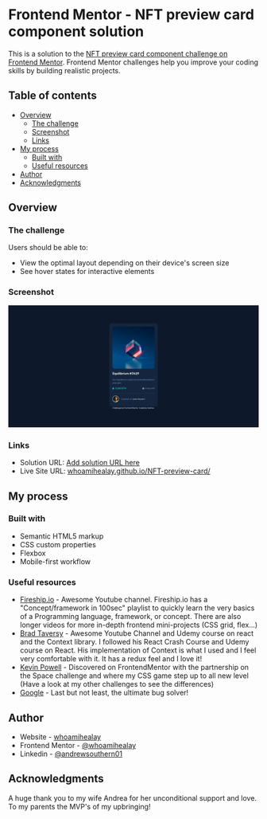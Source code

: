 # Frontend Mentor - NFT preview card component solution

This is a solution to the [NFT preview card component challenge on Frontend Mentor](https://www.frontendmentor.io/challenges/nft-preview-card-component-SbdUL_w0U). Frontend Mentor challenges help you improve your coding skills by building realistic projects.

## Table of contents

- [Overview](#overview)
  - [The challenge](#the-challenge)
  - [Screenshot](#screenshot)
  - [Links](#links)
- [My process](#my-process)
  - [Built with](#built-with)
  - [Useful resources](#useful-resources)
- [Author](#author)
- [Acknowledgments](#acknowledgments)

## Overview

### The challenge

Users should be able to:

- View the optimal layout depending on their device's screen size
- See hover states for interactive elements

### Screenshot

![](./screenshot.png)

### Links

- Solution URL: [Add solution URL here](https://your-solution-url.com)
- Live Site URL: [whoamihealay.github.io/NFT-preview-card/](https://whoamihealay.github.io/NFT-preview-card/)

## My process

### Built with

- Semantic HTML5 markup
- CSS custom properties
- Flexbox
- Mobile-first workflow

### Useful resources

- [Fireship.io](https://www.youtube.com/c/Fireship) - Awesome Youtube channel. Fireship.io has a "Concept/framework in 100sec" playlist to quickly learn the very basics of a Programming language, framework, or concept. There are also longer videos for more in-depth frontend mini-projects (CSS grid, flex...)
- [Brad Taversy](https://www.youtube.com/c/TraversyMedia) - Awesome Youtube Channel and Udemy course on react and the Context library. I followed his React Crash Course and Udemy course on React. His implementation of Context is what I used and I feel very comfortable with it. It has a redux feel and I love it!
- [Kevin Powell](https://www.youtube.com/kepowob) - Discovered on FrontendMentor with the partnership on the Space challenge and where my CSS game step up to all new level (Have a look at my other challenges to see the differences)
- [Google](google.com) - Last but not least, the ultimate bug solver!

## Author

- Website - [whoamihealay](https://whoamihealay.com/)
- Frontend Mentor - [@whoamihealay](https://www.frontendmentor.io/profile/whoamihealay)
- Linkedin - [@andrewsouthern01](https://www.linkedin.com/in/andrewsouthern01/)

## Acknowledgments

A huge thank you to my wife Andrea for her unconditional support and love. To my parents the MVP's of my upbringing!
